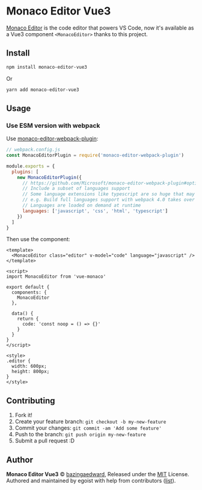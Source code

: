 # Monaco Editor Vue3
[Monaco Editor](https://github.com/Microsoft/monaco-editor) is the code editor that powers VS Code, now it's available as a Vue3 component `<MonacoEditor>` thanks to this project.

## Install

```bash
npm install monaco-editor-vue3
```

Or

```bash
yarn add monaco-editor-vue3
```

## Usage

### Use ESM version with webpack

Use [monaco-editor-webpack-plugin](https://github.com/Microsoft/monaco-editor-webpack-plugin):

```js
// webpack.config.js
const MonacoEditorPlugin = require('monaco-editor-webpack-plugin')

module.exports = {
  plugins: [
    new MonacoEditorPlugin({
      // https://github.com/Microsoft/monaco-editor-webpack-plugin#options
      // Include a subset of languages support
      // Some language extensions like typescript are so huge that may impact build performance
      // e.g. Build full languages support with webpack 4.0 takes over 80 seconds
      // Languages are loaded on demand at runtime
      languages: ['javascript', 'css', 'html', 'typescript']
    })
  ]
}
```

Then use the component:

```vue
<template>
  <MonacoEditor class="editor" v-model="code" language="javascript" />
</template>

<script>
import MonacoEditor from 'vue-monaco'

export default {
  components: {
    MonacoEditor
  },

  data() {
    return {
      code: 'const noop = () => {}'
    }
  }
}
</script>

<style>
.editor {
  width: 600px;
  height: 800px;
}
</style>
```

## Contributing

1. Fork it!
2. Create your feature branch: `git checkout -b my-new-feature`
3. Commit your changes: `git commit -am 'Add some feature'`
4. Push to the branch: `git push origin my-new-feature`
5. Submit a pull request :D

## Author

**Monaco Editor Vue3** © [bazingaedward](https://github.com/bazingaedward), Released under the [MIT](./LICENSE) License.<br>
Authored and maintained by egoist with help from contributors ([list](https://github.com/bazingaedward/monaco-editor-vue3/contributors)).